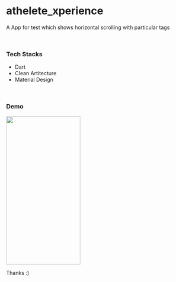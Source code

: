 # athelete_xperience

A App for test which shows horizontal scrolling with particular tags

<br> 
<h3> Tech Stacks </h3>

- Dart
- Clean Artitecture
- Material Design

<br>
<h3> Demo </h3>
<img src = "https://github.com/Rohit-554/Flutter_test_App/assets/48874687/8558a6ac-2d31-458c-b9ac-09daaa8a6599" width = 200, height = "400">


<br>


Thanks :)

